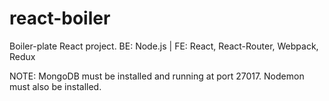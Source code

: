 # react-boiler
Boiler-plate React project. BE: Node.js | FE: React, React-Router, Webpack, Redux 

NOTE: MongoDB must be installed and running at port 27017. Nodemon must also be installed.
